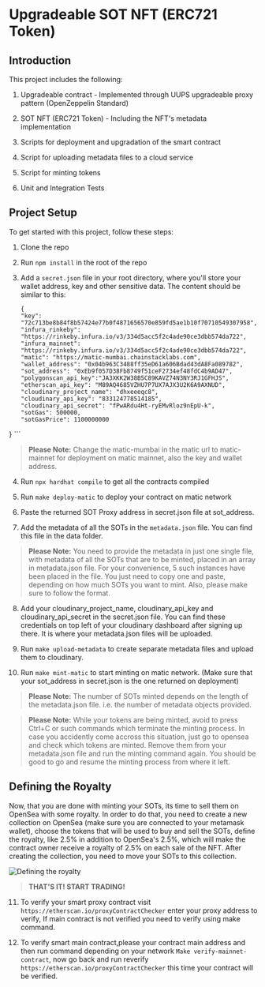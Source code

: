 # Upgradeable SOT NFT (ERC721 Token) 

## Introduction

This project includes the following:

1.  Upgradeable contract - Implemented through UUPS upgradeable proxy pattern (OpenZeppelin Standard)

2.  SOT NFT (ERC721 Token) - Including the NFT's metadata implementation 

3.  Scripts for deployment and upgradation of the smart contract 

4.  Script for uploading metadata files to a cloud service

5.  Script for minting tokens

6.  Unit and Integration Tests

## Project Setup

To get started with this project, follow these steps:
    
1.  Clone the repo

2.  Run `npm install` in the root of the repo

3.  Add a `secret.json` file in your root directory, where you'll store your wallet address, key and other sensitive data. The content should be similar to this: 

    ```
    {
    "key": "72c713be8b84f8b57424e77b0f4871656570e859fd5ae1b10f70710549307958",
    "infura_rinkeby": "https://rinkeby.infura.io/v3/334d5acc5f2c4ade90ce3dbb574da722",
    "infura_mainnet": "https://rinkeby.infura.io/v3/334d5acc5f2c4ade90ce3dbb574da722",
    "matic": "https://matic-mumbai.chainstacklabs.com",
    "wallet_address": "0x04b963C3488ff35eD61a606Bdad43dA8Fa089782",
    "sot_address": "0xEb9f057D38Fb8749f51ceF2734ef48fdC4b9AD47",
    "polygonscan_api_key":"JA3XKK2W38B5C89KAVZ74N3NY3RJ1GFHJS",
    "etherscan_api_key": "M89AQ4685VZHU7P7UX7AJX3U2K6A9AXNUD",
    "cloudinary_project_name": "dhxeeeqc8",
    "cloudinary_api_key": "833124778514185",
    "cloudinary_api_secret": "fPwARdu4Ht-ryEMvRloz9nEpU-k",
    "sotGas": 500000,
    "sotGasPrice": 1100000000
}
    ```
   > **Please Note:**  Change the matic-mumbai in the matic url to matic-mainnet for deployment on matic mainnet, also the key and wallet address.
   
4.  Run `npx hardhat compile` to get all the contracts compiled

5.  Run `make deploy-matic` to deploy your contract on matic network

6.  Paste the returned SOT Proxy address in secret.json file at sot_address.

7.  Add the metadata of all the SOTs in the `metadata.json` file. You can find this file in the data folder.

> **Please Note:** You need to provide the metadata in just one single file, with metadata of all the SOTs that are to be minted, placed in an array in metadata.json file. For your convenience, 5 such instances have been placed in the file. You just need to copy one and paste, depending on how much SOTs you want to mint. Also, please make sure to follow the format.

8.  Add your cloudinary_project_name, cloudinary_api_key and cloudinary_api_secret in the secret.json file. You can find these credentials on top left of your cloudinary dashboard after signing up there. It is where your metadata.json files will be uploaded.

9.  Run `make upload-metadata` to create separate metadata files and upload them to cloudinary. 

10.  Run `make mint-matic` to start minting on matic network. (Make sure that your sot_address in secret.json is the one returned on deployment)

> **Please Note:** The number of SOTs minted depends on the length of the metadata.json file. i.e. the number of metadata objects provided.

> **Please Note:** While your tokens are being minted, avoid to press Ctrl+C or such commands which terminate the minting process. In case you accidently come accross this situation, just go to opensea and check which tokens are minted. Remove them from your metadata.json file and run the minting command again. You should be good to go and resume the minting process from where it left.

## Defining the Royalty
Now, that you are done with minting your SOTs, its time to sell them on OpenSea with some royalty. In order to do that, you need to create a new collection on OpenSea (make sure you are connected to your metamask wallet), choose the tokens that will be used to buy and sell the SOTs, define the royalty, like 2.5% in addition to OpenSea's 2.5%, which will make the contract owner receive a royalty of 2.5% on each sale of the NFT. After creating the collection, you need to move your SOTs to this collection.

![Defining the royalty](https://res.cloudinary.com/dhxeeeqc8/image/upload/v1632995848/images/royalty.png)

> **THAT'S IT!  START TRADING!**

11. To verify your smart proxy contract visit `https://etherscan.io/proxyContractChecker` enter your proxy address to verify, If main contract is not verified you need to verify using make command.


12. To verify smart main contract,please your contract main address and then  run command depending on your network `Make verify-mainnet-contract`, now go back and run reverify `https://etherscan.io/proxyContractChecker` this time your contract will be verified.

